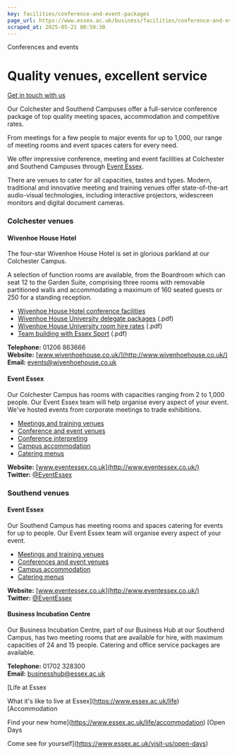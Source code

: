 ```yaml
---
key: facilities/conference-and-event-packages
page_url: https://www.essex.ac.uk/business/facilities/conference-and-event-packages
scraped_at: 2025-05-21 00:59:30
---
```


Conferences and events

# Quality venues, excellent service

[Get in touch with us](https://www.essex.ac.uk/forms/sign-up-to-hear-more-from-business-at-essex)

Our Colchester and Southend Campuses offer a full-service conference package of top quality meeting spaces, accommodation and competitive rates.

From meetings for a few people to major events for up to 1,000, our range of meeting rooms and event spaces caters for every need.

We offer impressive conference, meeting and event facilities at Colchester and Southend Campuses through [Event Essex](http://www.eventessex.co.uk/).

There are venues to cater for all capacities, tastes and types. Modern, traditional and innovative meeting and training venues offer state-of-the-art audio-visual technologies, including interactive projectors, widescreen monitors and digital document cameras.

### Colchester venues

#### Wivenhoe House Hotel

The four-star Wivenhoe House Hotel is set in glorious parkland at our Colchester Campus.

A selection of function rooms are available, from the Boardroom which can seat 12 to the Garden Suite, comprising three rooms with removable partitioned walls and accommodating a maximum of 160 seated guests or 250 for a standing reception.

* [Wivenhoe House Hotel conference facilities](https://www.wivenhoehouse.co.uk/business/conference-rooms/)
* [Wivenhoe House University delegate packages](https://www.essex.ac.uk/-/media/documents/directories/estates-and-campus-services/university-delegate-packages.pdf) (.pdf)
* [Wivenhoe House University room hire rates](https://www.essex.ac.uk/-/media/documents/directories/estates-and-campus-services/university-room-rates.pdf) (.pdf)
* [Team building with Essex Sport](https://www.essex.ac.uk/-/media/documents/directories/estates-and-campus-services/uoe-team-building-essex-sport.pdf) (.pdf)

**Telephone:** 01206 863666  
**Website:** [www.wivenhoehouse.co.uk/](http://www.wivenhoehouse.co.uk/)  
**Email:** [events@wivenhoehouse.co.uk](mailto:events@wivenhoehouse.co.uk)

#### Event Essex

Our Colchester Campus has rooms with capacities ranging from 2 to 1,000 people. Our Event Essex team will help organise every aspect of your event. We've hosted events from corporate meetings to trade exhibitions.

* [Meetings and training venues](https://www.eventessex.co.uk/our-venues/meeting-training-venues/colchester-meeting-training-venues/)
* [Conference and event venues](https://www.eventessex.co.uk/our-venues/conferences-events/colchester-conferences-events-venues/)
* [Conference interpreting](https://www.essex.ac.uk/business/facilities/conference-and-event-packages/conference-interpreting)
* [Campus accommodation](https://www.eventessex.co.uk/event-essex-offer/event-essex-accommodation/)
* [Catering menus](https://www.eventessex.co.uk/event-essex-offer/eventcatering/)

**Website:** [www.eventessex.co.uk](http://www.eventessex.co.uk/)  
**Twitter:** [@EventEssex](https://twitter.com/EventEssex)

### Southend venues

#### Event Essex

Our Southend Campus has meeting rooms and spaces catering for events for up to people. Our Event Essex team will organise every aspect of your event.

* [Meetings and training venues](https://www.eventessex.co.uk/our-venues/meeting-training-venues/southend-meetings-training-venues/)
* [Conferences and event venues](https://www.eventessex.co.uk/our-venues/conferences-events/southend-conferences-events-venues/)
* [Campus accommodation](https://www.eventessex.co.uk/event-essex-offer/event-essex-accommodation/)
* [Catering menus](https://www.eventessex.co.uk/event-essex-offer/eventcatering/)

**Website:** [www.eventessex.co.uk](http://www.eventessex.co.uk/)  
 **Twitter:** [@EventEssex](https://twitter.com/EventEssex)

#### Business Incubation Centre

Our Business Incubation Centre, part of our Business Hub at our Southend Campus, has two meeting rooms that are available for hire, with maximum capacities of 24 and 15 people. Catering and office service packages are available.

**Telephone:** 01702 328300  
 **Email:** [businesshub@essex.ac.uk](mailto:businesshub@essex.ac.uk)

[Life at Essex

What it's like to live at Essex](https://www.essex.ac.uk/life)
[Accommodation

Find your new home](https://www.essex.ac.uk/life/accommodation)
[Open Days

Come see for yourself](https://www.essex.ac.uk/visit-us/open-days)